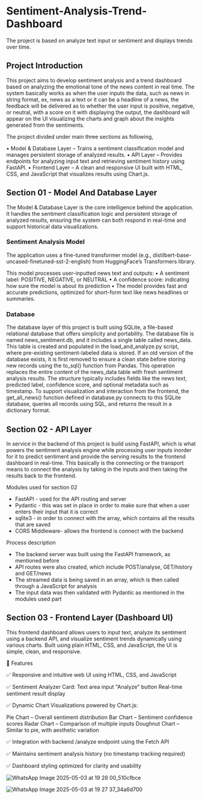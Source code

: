 # Sentiment-Analysis-Trend-Dashboard
The project is based on  analyze text input  or sentiment and displays trends over time.

## Project Introduction

This project aims to develop sentiment analysis and a trend dashboard based on analyzing the emotional tone of the news content in real time. The system basically works as when the user inputs the data, such as news in string format, ex, news as a text or it can be a headline of a news, the feedback will be delivered as to whether the user input is positive, negative, or neutral, with a score on it with displaying the output, the dashboard will appear on the UI visualizing the charts and graph about the insights generated from the sentiments.

The project divided under main three sections as following,

•	Model & Database Layer – Trains a sentiment classification model and manages persistent storage of analyzed results.
•	API Layer – Provides endpoints for analyzing input text and retrieving sentiment history using FastAPI.
•	Frontend Layer – A clean and responsive UI built with HTML, CSS, and JavaScript that visualizes results using Chart.js.


## Section 01  - Model And Database Layer

The Model & Database Layer is the core intelligence behind the application. It handles the sentiment classification logic and persistent storage of analyzed results, ensuring the system can both respond in real-time and support historical data visualizations.

### Sentiment Analysis Model

The application uses a fine-tuned transformer model (e.g., distilbert-base-uncased-finetuned-sst-2-english) from HuggingFace’s Transformers library.

This model processes user-inputted news text and outputs:
•	A sentiment label: POSITIVE, NEGATIVE, or NEUTRAL
•	A confidence score: indicating how sure the model is about its prediction
•	The model provides fast and accurate predictions, optimized for short-form text like news headlines or summaries.

### Database

The database layer of this project is built using SQLite, a file-based relational database that offers simplicity and portability. The database file is named news_sentiment.db, and it includes a single table called news_data. This table is created and populated in the load_and_analyze.py script, where pre-existing sentiment-labeled data is stored. If an old version of the database exists, it is first removed to ensure a clean state before storing new records using the to_sql() function from Pandas. This operation replaces the entire content of the news_data table with fresh sentiment analysis results. The structure typically includes fields like the news text, predicted label, confidence score, and optional metadata such as timestamp.
To support visualization and interaction from the frontend, the get_all_news() function defined in database.py connects to this SQLite database, queries all records using SQL, and returns the result in a dictionary format. 


## Section 02 - API Layer

In service in the backend of this project is build using FastAPI, which is what powers the sentiment analysis engine while processing user inputs inorder for it to predict sentiment and provide the serving results to the frontend dashboard in real-time. This basically is the connecting or the transport means to connect the analysis by taking in the inputs and then taking the results back to the frontend.


Modules used for section 02
- FastAPI - used for the API routing and server
- Pydantic - this was set in place in order to make sure that when a user enters their input that it is correct
- sqlite3 - in order to connect with the array, which contains all the results that are saved
- CORS Middleware- allows the frontend is connect with the backend


Process description
- The backend server was built using the FastAPI framework, as mentioned before
- API routes were also created, which include POST/analyse, GET/history and GET/news
- The streamed data is being saved in an array, which is then called through a JavaScript for analysis
- The input data was then validated with Pydantic as mentioned in the modules used part



## Section 03 - Frontend Layer (Dashboard UI)

This frontend dashboard allows users to input text, analyze its sentiment using a backend API, and visualize sentiment trends dynamically using various charts. Built using plain HTML, CSS, and JavaScript, the UI is simple, clean, and responsive.

📌 Features

✅ Responsive and intuitive web UI using HTML, CSS, and JavaScript

✅ Sentiment Analyzer Card:
Text area input
"Analyze" button
 Real-time sentiment result display
 
✅ Dynamic Chart Visualizations powered by Chart.js:

Pie Chart – Overall sentiment distribution
Bar Chart – Sentiment confidence scores
Radar Chart – Comparison of multiple inputs
Doughnut Chart – Similar to pie, with aesthetic variation

✅ Integration with backend /analyze endpoint using the Fetch API

✅ Maintains sentiment analysis history (no timestamp tracking required)

✅ Dashboard styling optimized for clarity and usability


![WhatsApp Image 2025-05-03 at 19 28 00_510cfbce](https://github.com/user-attachments/assets/c2235135-52d1-4d4a-aff9-5b46a74d5f83)



![WhatsApp Image 2025-05-03 at 19 27 37_34a6d700](https://github.com/user-attachments/assets/5e477b7b-bdb6-40a5-9e20-2af3ba165add)



